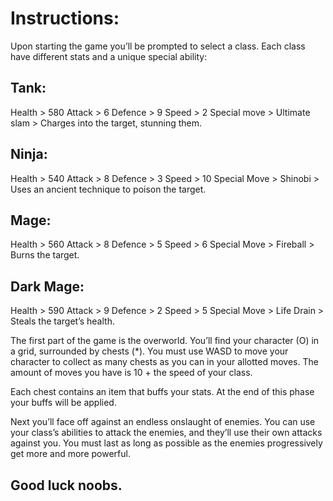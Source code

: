 # Instructions:

Upon starting the game you’ll be prompted to select a class. Each class have different stats and a unique special ability:

## Tank:
Health > 580
Attack > 6
Defence > 9
Speed > 2 
Special move > Ultimate slam > Charges into the target, stunning them.

## Ninja:
Health > 540
Attack > 8
Defence > 3
Speed > 10
Special Move > Shinobi > Uses an ancient technique to poison the target.

## Mage:
Health > 560
Attack > 8
Defence > 5
Speed > 6
Special Move > Fireball > Burns the target.

## Dark Mage:
Health > 590
Attack > 9
Defence > 2
Speed > 5
Special Move > Life Drain > Steals the target’s health.

The first part of the game is the overworld. You’ll find your character (O) in a grid, surrounded by chests (*). You must use WASD to move your character to collect as many chests as you can in your allotted moves. The amount of moves you have is 10 + the speed of your class.

Each chest contains an item that buffs your stats. At the end of this phase your buffs will be applied.

Next you’ll face off against an endless onslaught of enemies. You can use your class’s abilities to attack the enemies, and they’ll use their own attacks against you. You must last as long as possible as the enemies progressively get more and more powerful.

## Good luck noobs.
